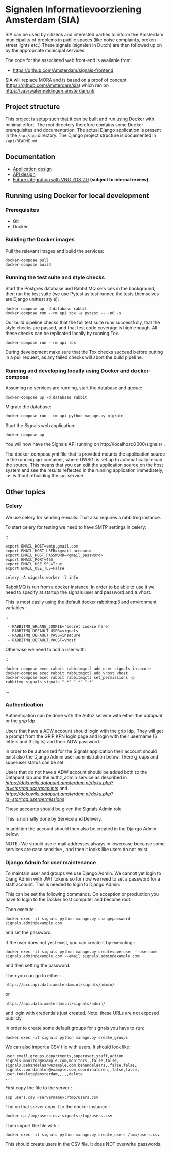 # Signalen Informatievoorziening Amsterdam (SIA)
SIA can be used by citizens and interested parties to inform the Amsterdam
municipality of problems in public spaces (like noise complaints,
broken street lights etc.) These signals (signalen in Dutch) are then followed
up on by the appropriate municipal services.

The code for the associated web front-end is available from:
- https://github.com/Amsterdam/signals-frontend

SIA will replace MORA and is based on a proof of concept (https://github.com/Amsterdam/sia)
which ran on https://vaarwatermeldingen.amsterdam.nl/


## Project structure
This project is setup such that it can be built and run using Docker with minimal
effort. The root directory therefore contains some Docker prerequisites and documentation.
The actual Django application is present in the `/api/app` directory. The Django project
structure is documented in `/api/README.md`.


## Documentation
- [Application design](docs/application-design.md) 
- [API design](docs/api-design.md) 
- [Future integration with VNG ZDS 2.0](docs/ZDS/SIA-to-ZRC.md) **(subject to internal review)**


## Running using Docker for local development
### Prerequisites
* Git
* Docker


### Building the Docker images
Pull the relevant images and build the services:
```
docker-compose pull
docker-compose build
```


### Running the test suite and style checks
Start the Postgres database and Rabbit MQ services in the background, then run the test
suite (we use Pytest as test runner, the tests themselves are Django unittest style):
```
docker-compose up -d database rabbit
docker-compose run --rm api tox -e pytest -- -n0 -s
```

Our build pipeline checks that the full test suite runs successfully, that the style
checks are passed, and that test code coverage is high enough. All these checks can
be replicated locally by running Tox.
```
docker-compose run --rm api tox
```

During development make sure that the Tox checks succeed before putting in a pull
request, as any failed checks will abort the build pipeline.


### Running and developing locally using Docker and docker-compose
Assuming no services are running, start the database and queue:
```
docker-compose up -d database rabbit
```

Migrate the database:
```
docker-compose run --rm api python manage.py migrate
```

Start the Signals web application:
```
docker-compose up
```

You will now have the Signals API running on http://localhost:8000/signals/ .

The docker-compose.yml file that is provided mounts the application source in the
running `api` container, where UWSGI is set up to automatically reload the source.
This means that you can edit the application source on the host system and see the
results reflected in the running application immediately, i.e. without rebuilding
the `api` service.


## Other topics
### Celery

We use celery for sending e-mails. That also requires a rabbitmq instance.

To start celery for testing we need to have SMTP settings in celery:

::

    export EMAIL_HOST=smtp.gmail.com
    export EMAIL_HOST_USER=<gmail_account>
    export EMAIL_HOST_PASSWORD=<gmail_password>
    export EMAIL_PORT=465
    export EMAIL_USE_SSL=True
    export EMAIL_USE_TLS=False

    celery -A signals worker -l info


RabbitMQ is run from a docker instance.  In order to be able to use it we need to specify 
at startup the signals user and password and a vhost.

This is most easily using the default docker rabbitmq:3 and environment variables :

::

     - RABBITMQ_ERLANG_COOKIE='secret cookie here'
     - RABBITMQ_DEFAULT_USER=signals
     - RABBITMQ_DEFAULT_PASS=insecure
     - RABBITMQ_DEFAULT_VHOST=vhost

Otherwise we need to add a user with:

::

    docker-compose exec rabbit rabbitmqctl add_user signals insecure
    docker-compose exec rabbit rabbitmqctl add_vhost vhost
    docker-compose exec rabbit rabbitmqctl set_permissions -p rabbitmq_signals signals ".*" ".*" ".*"

...

### Authentication 

Authentication can be done with the Authz service with either the _datapunt_ or the _grip_ Idp.

Users that have a ADW account should login with the grip Idp. They will get a prompt from the 
GRIP KPN login page and login with their username (6 letters and 3 digits) and their ADW password. 

In order to be authorized  for the Signals application their account should exist also the Django Admin
user administration below. There groups and superuser status can be set. 

Users that do not have a ADW account should  be added both to the Datapunt Idp and the authz_admin service 
as described in _https://dokuwiki.datapunt.amsterdam.nl/doku.php?id=start:aa:useraccounts_ and
_https://dokuwiki.datapunt.amsterdam.nl/doku.php?id=start:aa:userpermissions_

These accounts should be given the Signals Admin role

This is normally done by Service and Delivery. 

In addition the account should then also be created in the Django Admin below. 

NOTE : We should use e-mail addresses always in lowercase because some services 
are case sensitive , and then it looks like users do not exist. 



### Django Admin for user maintenance

To maintain user and groups we use Django Admin. We cannot yet login to Djang Admin with JWT tokens 
so for  now we need to set  a password for a staff account.  This is needed to login to Django Admin:


This can be set the following commands. On acception or production you have to
login to the Docker host computer and become root.

Then execute : 

`docker exec -it signals python manage.py changepassword signals.admin@example.com `

and set the password. 

If the user does not yest exist, you can create it by executing :

`docker exec -it signals python manage.py createsuperuser --username  signals.admin@example.com --email signals.admin@example.com
`

and then setting the password.


Then you can go to either : 

`https://acc.api.data.amsterdam.nl/signals/admin/`

or

`https://api.data.amsterdam.nl/signals/admin/`

and login with credentials just created. Note: these URLs are not exposed
publicly.

In order to create some default groups for signals you have to run:

`docker exec -it signals python manage.py create_groups`

We can also import a CSV file with users. It should look like :

~~~~
user_email,groups,departments,superuser,staff,action
signals.monitor@example.com,monitors,,false,false,
signals.behandelaar@example.com,behandelaars,,false,false,
signals.coordinator@example.com,coordinatoren,,false,false,
user.todelete@amsterdam,,,,,delete
... 
~~~~  


First copy the file to the server :

`scp users.csv <servername>:/tmp/users.csv`

The on that server copy it to the docker instance :

`docker cp /tmp/users.csv signals:/tmp/users.csv`

Then import the file with : 

`docker exec -it signals python manage.py create_users /tmp/users.csv`

This should create users in the CSV file. It does NOT overwrite passwords.
